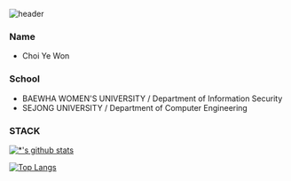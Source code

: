 ![header](https://capsule-render.vercel.app/api?type=wave&color=auto&height=300&section=header&text=choiyewon&fontSize=75)

### Name 
  - Choi Ye Won
### School 
  - BAEWHA WOMEN'S UNIVERSITY / Department of Information Security
  - SEJONG UNIVERSITY / Department of Computer Engineering
### STACK
[![*'s github stats](https://github-readme-stats.vercel.app/api?username=choiyewon1004&show_icons=true&theme=radical)](https://github.com/choiyewon1004)

[![Top Langs](https://github-readme-stats.vercel.app/api/top-langs/?username=choiyewon1004)](https://github.com/choiyewon1004/github-readme-stats)
